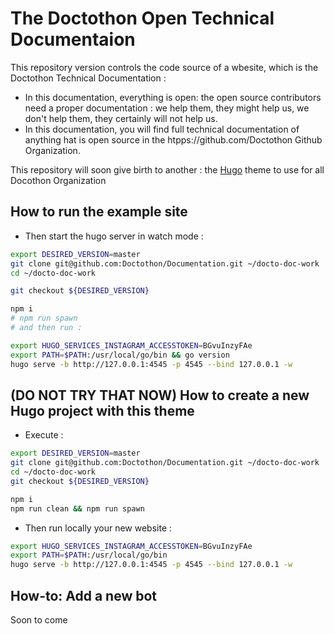 # The Doctothon Open Technical Documentaion

This repository version controls the code source of a wbesite, which is the Doctothon Technical Documentation :
* In this documentation, everything is open: the open source contributors need a proper documentation  : we help them, they might help us, we don't help them, they certainly will not help us.
* In this documentation, you will find full technical documentation of anything hat is open source in the htpps://github.com/Doctothon Github Organization.

This repository will soon give birth to another : the [Hugo](https://themes.gohugo.io/) theme to use for all Docothon Organization

## How to run the example site

* Then start the hugo server in watch mode :

```bash
export DESIRED_VERSION=master
git clone git@github.com:Doctothon/Documentation.git ~/docto-doc-work
cd ~/docto-doc-work

git checkout ${DESIRED_VERSION}

npm i
# npm run spawn
# and then run :

export HUGO_SERVICES_INSTAGRAM_ACCESSTOKEN=BGvuInzyFAe
export PATH=$PATH:/usr/local/go/bin && go version
hugo serve -b http://127.0.0.1:4545 -p 4545 --bind 127.0.0.1 -w

```


## (DO NOT TRY THAT NOW) How to create a new Hugo project with this theme

* Execute :

```bash
export DESIRED_VERSION=master
git clone git@github.com:Doctothon/Documentation.git ~/docto-doc-work
cd ~/docto-doc-work
git checkout ${DESIRED_VERSION}

npm i
npm run clean && npm run spawn
```

* Then run locally your new website :

```bash
export HUGO_SERVICES_INSTAGRAM_ACCESSTOKEN=BGvuInzyFAe
export PATH=$PATH:/usr/local/go/bin
hugo serve -b http://127.0.0.1:4545 -p 4545 --bind 127.0.0.1 -w
```

## How-to: Add a new bot

Soon to come
